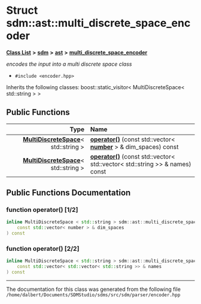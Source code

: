 
<NavBar active_item_id="2"/>

# Struct sdm::ast::multi\_discrete\_space\_encoder


[**Class List**](annotated.md) **>** [**sdm**](namespacesdm.md) **>** [**ast**](namespacesdm_1_1ast.md) **>** [**multi\_discrete\_space\_encoder**](structsdm_1_1ast_1_1multi__discrete__space__encoder.md)



_encodes the input into a multi discrete space class_ 

* `#include <encoder.hpp>`



Inherits the following classes: boost::static_visitor< MultiDiscreteSpace< std::string > >












## Public Functions

| Type | Name |
| ---: | :--- |
|  [**MultiDiscreteSpace**](classsdm_1_1MultiDiscreteSpace.md)&lt; std::string &gt; | [**operator()**](structsdm_1_1ast_1_1multi__discrete__space__encoder.md#function-operator()-1-2) (const std::vector&lt; [**number**](namespacesdm.md#typedef-number) &gt; & dim\_spaces) const<br> |
|  [**MultiDiscreteSpace**](classsdm_1_1MultiDiscreteSpace.md)&lt; std::string &gt; | [**operator()**](structsdm_1_1ast_1_1multi__discrete__space__encoder.md#function-operator()-2-2) (const std::vector&lt; std::vector&lt; std::string &gt;&gt; & names) const<br> |








## Public Functions Documentation


### function operator() [1/2]


```cpp
inline MultiDiscreteSpace < std::string > sdm::ast::multi_discrete_space_encoder::operator() (
    const std::vector< number > & dim_spaces
) const
```



### function operator() [2/2]


```cpp
inline MultiDiscreteSpace < std::string > sdm::ast::multi_discrete_space_encoder::operator() (
    const std::vector< std::vector< std::string >> & names
) const
```



------------------------------
The documentation for this class was generated from the following file `/home/dalbert/Documents/SDMStudio/sdms/src/sdm/parser/encoder.hpp`